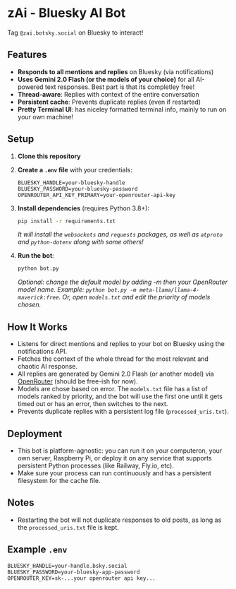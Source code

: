 # zAi - Bluesky AI Bot

Tag `@zai.botsky.social` on Bluesky to interact!

## Features

* **Responds to all mentions and replies** on Bluesky (via notifications)
* **Uses Gemini 2.0 Flash (or the models of your choice)** for all AI-powered text responses. Best part is that its completley free!
* **Thread-aware**: Replies with context of the entire conversation
* **Persistent cache**: Prevents duplicate replies (even if restarted)
* **Pretty Terminal UI**: has niceley formatted terminal info, mainly to run on your own machine!

## Setup

1. **Clone this repository**

2. **Create a `.env` file** with your credentials:

   ```env
   BLUESKY_HANDLE=your-bluesky-handle
   BLUESKY_PASSWORD=your-bluesky-password
   OPENROUTER_API_KEY_PRIMARY=your-openrouter-api-key
   ```

3. **Install dependencies** (requires Python 3.8+):

   ```bash
   pip install -r requirements.txt
   ```

   *It will install the `websockets` and `requests` packages, as well as `atproto` and `python-dotenv` along with some others!*

4. **Run the bot**:

   ```bash
   python bot.py
   ```

   *Optional: change the default model by adding -m then your OpenRouter model name. Example: `python bot.py -m meta-llama/llama-4-maverick:free`. Or, open `models.txt` and edit the priority of models chosen.*

## How It Works

* Listens for direct mentions and replies to your bot on Bluesky using the notifications API.
* Fetches the context of the whole thread for the most relevant and chaotic AI response.
* All replies are generated by Gemini 2.0 Flash (or another model) via [OpenRouter](https://openrouter.ai) (should be free-ish for now).
* Models are chose based on error. The `models.txt` file has a list of models ranked by priority, and the bot will use the first one until it gets timed out or has an error, then switches to the next.
* Prevents duplicate replies with a persistent log file (`processed_uris.txt`).

## Deployment

* This bot is platform-agnostic: you can run it on your computeron, your own server, Raspberry Pi, or deploy it on any service that supports persistent Python processes (like Railway, Fly.io, etc).
* Make sure your process can run continuously and has a persistent filesystem for the cache file.

## Notes

* Restarting the bot will not duplicate responses to old posts, as long as the `processed_uris.txt` file is kept.

## Example `.env`

```env
BLUESKY_HANDLE=your-handle.bsky.social
BLUESKY_PASSWORD=your-bluesky-app-password
OPENROUTER_KEY=sk-...your openrouter api key...
```
